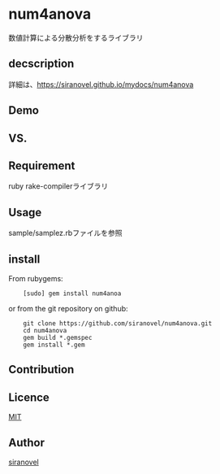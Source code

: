 num4anova
=============
数値計算による分散分析をするライブラリ

## decscription ##

詳細は、https://siranovel.github.io/mydocs/num4anova 

## Demo ##

## VS. ##

## Requirement ##
ruby rake-compilerライブラリ

## Usage ##

sample/samplez.rbファイルを参照

## install ##

From rubygems:  
~~~
    [sudo] gem install num4anoa
~~~

or from the git repository on github:  
~~~
    git clone https://github.com/siranovel/num4anova.git  
    cd num4anova 
    gem build *.gemspec
    gem install *.gem
~~~

## Contribution ##

## Licence ##
[MIT](LICENSE)

## Author ##

[siranovel](https://github.com/siranovel)

